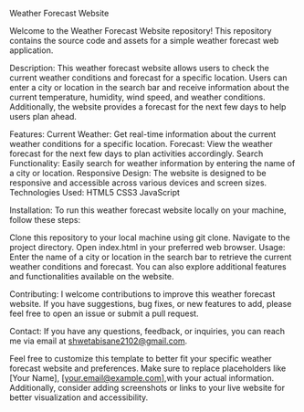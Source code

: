 Weather Forecast Website

Welcome to the Weather Forecast Website repository! This repository contains the source code and assets for a simple weather forecast web application.

Description:
This weather forecast website allows users to check the current weather conditions and forecast for a specific location. Users can enter a city or location in the search bar and receive information about the current temperature, humidity, wind speed, and weather conditions. Additionally, the website provides a forecast for the next few days to help users plan ahead.

Features:
Current Weather: Get real-time information about the current weather conditions for a specific location.
Forecast: View the weather forecast for the next few days to plan activities accordingly.
Search Functionality: Easily search for weather information by entering the name of a city or location.
Responsive Design: The website is designed to be responsive and accessible across various devices and screen sizes.
Technologies Used:
HTML5
CSS3
JavaScript

Installation:
To run this weather forecast website locally on your machine, follow these steps:

Clone this repository to your local machine using git clone.
Navigate to the project directory.
Open index.html in your preferred web browser.
Usage:
Enter the name of a city or location in the search bar to retrieve the current weather conditions and forecast. You can also explore additional features and functionalities available on the website.

Contributing:
I welcome contributions to improve this weather forecast website. If you have suggestions, bug fixes, or new features to add, please feel free to open an issue or submit a pull request.


Contact:
If you have any questions, feedback, or inquiries, you can reach me via email at shwetabisane2102@gmail.com.

Feel free to customize this template to better fit your specific weather forecast website and preferences. Make sure to replace placeholders like [Your Name], [your.email@example.com],with your actual information. Additionally, consider adding screenshots or links to your live website for better visualization and accessibility.







